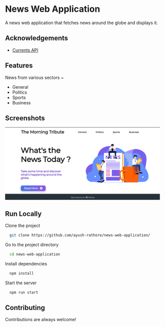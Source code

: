 # News Web Application

A news web application that fetches news around the globe and displays it.

## Acknowledgements

-   [Currents API](https://currentsapi.services/en)

## Features

News from various sectors ~

-   General
-   Politics
-   Sports
-   Business

## Screenshots

![App Screenshot](https://github.com/ayush-rathore/news-web-application/raw/main/screenshots/home.png)

## Run Locally

Clone the project

```bash
  git clone https://github.com/ayush-rathore/news-web-application/
```

Go to the project directory

```bash
  cd news-web-application
```

Install dependencies

```bash
  npm install
```

Start the server

```bash
  npm run start
```

## Contributing

Contributions are always welcome!
